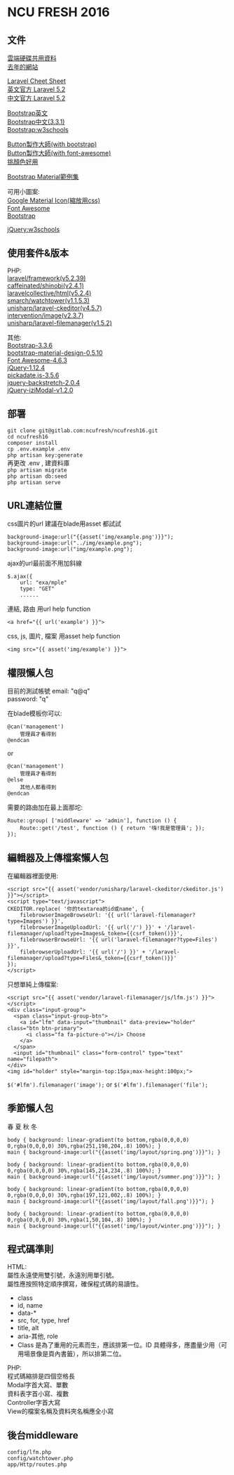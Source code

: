 # NCU FRESH 2016


## 文件

[雲端硬碟共用資料](https://drive.google.com/folderview?id=0B_ADZePg5JqlU0I3QmFGNk56aDA&usp=drive_web#grid)  
[去年的網站](http://lovenery.me/old/)

[Laravel Cheet Sheet](http://cheats.jesse-obrien.ca)  
[英文官方 Laravel 5.2](https://laravel.com/docs/5.2)  
[中文官方 Laravel 5.2](https://laravel.tw/docs/5.2)

[Bootstrap英文](http://getbootstrap.com)  
[Bootstrap中文(3.3.1)](https://kkbruce.tw/bs3/)  
[Bootstrap:w3schools](http://www.w3schools.com/bootstrap/default.asp)  

[Button製作大師(with bootstrap)](http://www.plugolabs.com/twitter-bootstrap-button-generator-3/)  
[Button製作大師(with font-awesome)](http://www.plugolabs.com/twitter-bootstrap-button-generator-with-awesome-font/)  
[挑顏色好用](http://materializecss.com/color.html)  

[Bootstrap Material範例集](http://fezvrasta.github.io/bootstrap-material-design/bootstrap-elements.html)  

可用小圖案:  
[Google Material Icon(縮放用css)](https://design.google.com/icons/)  
[Font Awesome](http://fontawesome.io/icons/)  
[Bootstrap](http://getbootstrap.com/components/#glyphicons)

[jQuery:w3schools](http://www.w3schools.com/jquery/)  

## 使用套件&版本

PHP:  
[laravel/framework(v5.2.39)](https://laravel.com/docs/5.2)  
[caffeinated/shinobi(v2.4.1)](https://github.com/caffeinated/shinobi/wiki)  
[laravelcollective/html(v5.2.4)](https://laravelcollective.com/docs/5.2/html)  
[smarch/watchtower(v1.1.5.3)](https://github.com/SmarchSoftware/watchtower)  
[unisharp/laravel-ckeditor(v4.5.7)](https://github.com/UniSharp/laravel-ckeditor)  
[intervention/image(v2.3.7)](https://github.com/Intervention/image)  
[unisharp/laravel-filemanager(v1.5.2)](https://github.com/UniSharp/laravel-filemanager)

其他:  
[Bootstrap-3.3.6](http://getbootstrap.com)  
[bootstrap-material-design-0.5.10](https://github.com/FezVrasta/bootstrap-material-design)  
[Font Awesome-4.6.3](http://fontawesome.io)  
[jQuery-1.12.4](http://api.jquery.com)  
[pickadate.js-3.5.6](http://amsul.ca/pickadate.js/date/)  
[jquery-backstretch-2.0.4](https://github.com/srobbin/jquery-backstretch)  
[jQuery-iziModal-v1.2.0](http://izimodal.marcelodolce.com)  

## 部署

`git clone git@gitlab.com:ncufresh/ncufresh16.git`  
`cd ncufresh16`  
`composer install`  
`cp .env.example .env`  
`php artisan key:generate`  
再更改 .env , 建資料庫  
`php artisan migrate`    
`php artisan db:seed`  
`php artisan serve`  


## URL連結位置

css圖片的url 建議在blade用asset 都試試  
```
background-image:url("{{asset('img/example.png')}}");
background-image:url("../img/example.png");
background-image:url("img/example.png");

```

ajax的url最前面不用加斜線  
```
$.ajax({
    url: "exa/mple"
    type: "GET"
    ......
```

連結, 路由 用url help function  
```
<a href="{{ url('example') }}">
```

css, js, 圖片, 檔案 用asset help function  
```
<img src="{{ asset('img/example') }}">
```


## 權限懶人包

目前的測試帳號
email: "q@q"  
password: "q"  

在blade模板你可以:  
```
@can('management')
    管理員才看得到
@endcan
```
or
```
@can('management')
    管理員才看得到
@else
    其他人都看得到
@endcan
```

需要的路由加在最上面那坨:  
```
Route::group( ['middleware' => 'admin'], function () {
    Route::get('/test', function () { return '嗨!我是管理員'; });
});
```


## 編輯器及上傳檔案懶人包

在編輯器裡面使用:  
```
<script src="{{ asset('vendor/unisharp/laravel-ckeditor/ckeditor.js') }}"></script>
<script type="text/javascript">
CKEDITOR.replace( '你的textarea的id或name', {
    filebrowserImageBrowseUrl: '{{ url('laravel-filemanager?type=Images') }}',
    filebrowserImageUploadUrl: '{{ url('/') }}' + '/laravel-filemanager/upload?type=Images&_token={{csrf_token()}}',
    filebrowserBrowseUrl: '{{ url('laravel-filemanager?type=Files') }}',
    filebrowserUploadUrl: '{{ url('/') }}' + '/laravel-filemanager/upload?type=Files&_token={{csrf_token()}}'
});
</script>
```
只想單純上傳檔案:  
```
<script src="{{ asset('vendor/laravel-filemanager/js/lfm.js') }}"></script>
<div class="input-group">
  <span class="input-group-btn">
    <a id="lfm" data-input="thumbnail" data-preview="holder" class="btn btn-primary">
      <i class="fa fa-picture-o"></i> Choose
    </a>
  </span>
  <input id="thumbnail" class="form-control" type="text" name="filepath">
</div>
<img id="holder" style="margin-top:15px;max-height:100px;">
```
`$('#lfm').filemanager('image');` or `$('#lfm').filemanager('file');`


## 季節懶人包
春 夏 秋 冬
```
body { background: linear-gradient(to bottom,rgba(0,0,0,0) 0,rgba(0,0,0,0) 30%,rgba(251,198,204,.8) 100%); }
main { background-image:url("{{asset('img/layout/spring.png')}}"); }

body { background: linear-gradient(to bottom,rgba(0,0,0,0) 0,rgba(0,0,0,0) 30%,rgba(145,214,234,.8) 100%); }
main { background-image:url("{{asset('img/layout/summer.png')}}"); }

body { background: linear-gradient(to bottom,rgba(0,0,0,0) 0,rgba(0,0,0,0) 30%,rgba(197,121,002,.8) 100%); }
main { background-image:url("{{asset('img/layout/fall.png')}}"); }

body { background: linear-gradient(to bottom,rgba(0,0,0,0) 0,rgba(0,0,0,0) 30%,rgba(1,50,104,.8) 100%); }
main { background-image:url("{{asset('img/layout/winter.png')}}"); }
```


## 程式碼準則
HTML:  
屬性永遠使用雙引號，永遠別用單引號。  
屬性應按照特定順序撰寫，確保程式碼的易讀性。
- class
- id, name
- data-*
- src, for, type, href
- title, alt
- aria-其他, role
- Class 是為了重用的元素而生，應該排第一位。ID 具體得多，應盡量少用（可用場景像是頁內書籤），所以排第二位。  

PHP:  
程式碼縮排是四個空格長  
Modal字首大寫、單數  
資料表字首小寫、複數  
Controller字首大寫  
View的檔案名稱及資料夾名稱應全小寫  

## 後台middleware
`config/lfm.php`  
`config/watchtower.php`  
`app/Http/routes.php`  
